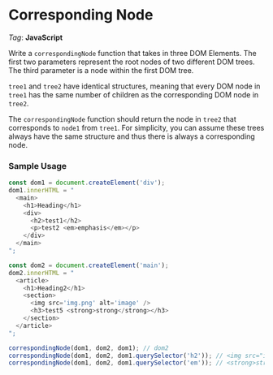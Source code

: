 # Corresponding Node

_Tag_: **JavaScript**

Write a `correspondingNode` function that takes in three DOM Elements. The first two parameters represent the root nodes of two different DOM trees. The third parameter is a node within the first DOM tree.

`tree1` and `tree2` have identical structures, meaning that every DOM node in `tree1` has the same number of children as the corresponding DOM node in `tree2`.

The `correspondingNode` function should return the node in `tree2` that corresponds to `node1` from `tree1`. For simplicity, you can assume these trees always have the same structure and thus there is always a corresponding node.

### Sample Usage

```javascript
const dom1 = document.createElement('div');
dom1.innerHTML = "
  <main>
    <h1>Heading</h1>
    <div>
      <h2>test1</h2>
      <p>test2 <em>emphasis</em></p>
    </div>
  </main>
";

const dom2 = document.createElement('main');
dom2.innerHTML = "
  <article>
    <h1>Heading2</h1>
    <section>
      <img src='img.png' alt='image' />
      <h3>test5 <strong>strong</strong></h3>
    </section>
  </article>
";

correspondingNode(dom1, dom2, dom1); // dom2
correspondingNode(dom1, dom2, dom1.querySelector('h2')); // <img src="img.png" alt="image" />
correspondingNode(dom1, dom2, dom1.querySelector('em')); // <strong>strong</strong>
```
